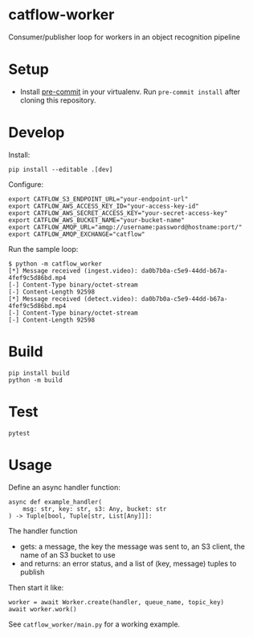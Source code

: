 # catflow-worker

Consumer/publisher loop for workers in an object recognition pipeline

# Setup

* Install [pre-commit](https://pre-commit.com/#install) in your virtualenv. Run
`pre-commit install` after cloning this repository.

# Develop

Install:

```
pip install --editable .[dev]
```

Configure:

```
export CATFLOW_S3_ENDPOINT_URL="your-endpoint-url"
export CATFLOW_AWS_ACCESS_KEY_ID="your-access-key-id"
export CATFLOW_AWS_SECRET_ACCESS_KEY="your-secret-access-key"
export CATFLOW_AWS_BUCKET_NAME="your-bucket-name"
export CATFLOW_AMQP_URL="amqp://username:password@hostname:port/"
export CATFLOW_AMQP_EXCHANGE="catflow"
```

Run the sample loop:

```
$ python -m catflow_worker
[*] Message received (ingest.video): da0b7b0a-c5e9-44dd-b67a-4fef9c5d86bd.mp4
[-] Content-Type binary/octet-stream
[-] Content-Length 92598
[*] Message received (detect.video): da0b7b0a-c5e9-44dd-b67a-4fef9c5d86bd.mp4
[-] Content-Type binary/octet-stream
[-] Content-Length 92598
```

# Build

```
pip install build
python -m build
```

# Test

```
pytest
```

# Usage

Define an async handler function:

```
async def example_handler(
    msg: str, key: str, s3: Any, bucket: str
) -> Tuple[bool, Tuple[str, List[Any]]]:
```

The handler function
* gets: a message, the key the message was sent to, an S3 client, the name of an S3 bucket to use
* and returns: an error status, and a list of (key, message) tuples to publish

Then start it like:

```
worker = await Worker.create(handler, queue_name, topic_key)
await worker.work()
```

See `catflow_worker/main.py` for a working example.
